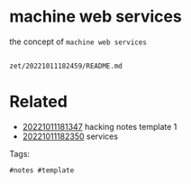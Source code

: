 # machine web services

the concept of `machine web services`

```
```

` zet/20221011182459/README.md `

# Related

- [20221011181347](/zet/20221011181347/README.md) hacking notes template 1
- [20221011182350](/zet/20221011182350/README.md) services

Tags:

    #notes #template

